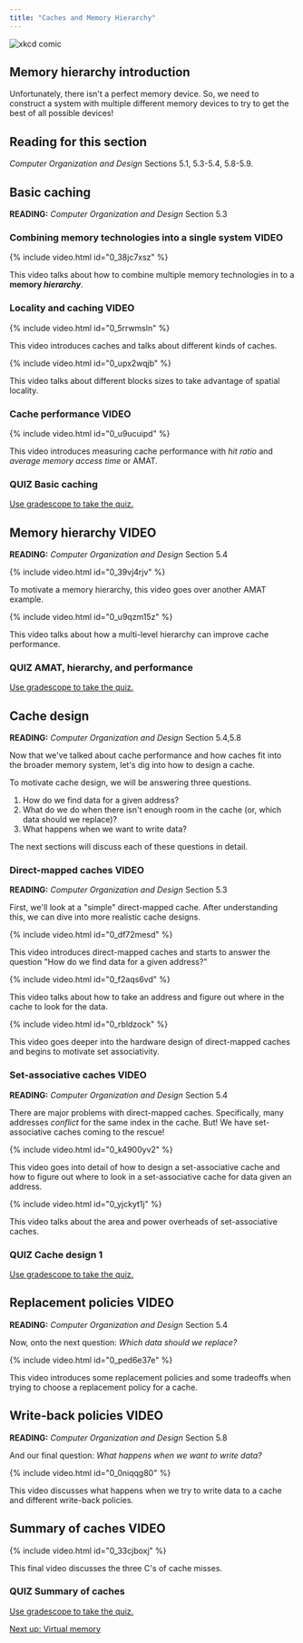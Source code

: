 ```yaml
---
title: "Caches and Memory Hierarchy"
---
```


![xkcd comic](https://imgs.xkcd.com/comics/bun.png)

## Memory hierarchy introduction

Unfortunately, there isn't a perfect memory device.
So, we need to construct a system with multiple different memory devices to try to get the best of all possible devices!

## Reading for this section

*Computer Organization and Design* Sections 5.1, 5.3-5.4, 5.8-5.9.

## Basic caching

**READING:** *Computer Organization and Design* Section 5.3

### Combining memory technologies into a single system **VIDEO**

{% include video.html id="0_38jc7xsz" %}

This video talks about how to combine multiple memory technologies in to a **memory *hierarchy***.

### Locality and caching **VIDEO**

{% include video.html id="0_5rrwmsln" %}

This video introduces caches and talks about different kinds of caches.

{% include video.html id="0_upx2wqjb" %}

This video talks about different blocks sizes to take advantage of spatial locality.

### Cache performance **VIDEO**

{% include video.html id="0_u9ucuipd" %}

This video introduces measuring cache performance with *hit ratio* and *average memory access time* or AMAT.

### **QUIZ** Basic caching

[Use gradescope to take the quiz.](https://www.gradescope.com/courses/105214/assignments/)

## Memory hierarchy **VIDEO**

**READING:** *Computer Organization and Design* Section 5.4

{% include video.html id="0_39vj4rjv" %}

To motivate a memory hierarchy, this video goes over another AMAT example.

{% include video.html id="0_u9qzm15z" %}

This video talks about how a multi-level hierarchy can improve cache performance.

### **QUIZ** AMAT, hierarchy, and performance

[Use gradescope to take the quiz.](https://www.gradescope.com/courses/105214/assignments/506877)

## Cache design

**READING:** *Computer Organization and Design* Section 5.4,5.8

Now that we've talked about cache performance and how caches fit into the broader memory system, let's dig into how to design a cache.

To motivate cache design, we will be answering three questions.

1. How do we find data for a given address?
2. What do we do when there isn't enough room in the cache (or, which data should we replace)?
3. What happens when we want to write data?

The next sections will discuss each of these questions in detail.

### Direct-mapped caches **VIDEO**

**READING:** *Computer Organization and Design* Section 5.3

First, we'll look at a "simple" direct-mapped cache.
After understanding this, we can dive into more realistic cache designs.

{% include video.html id="0_df72mesd" %}

This video introduces direct-mapped caches and starts to answer the question "How do we find data for a given address?"

{% include video.html id="0_f2aqs6vd" %}

This video talks about how to take an address and figure out where in the cache to look for the data.

{% include video.html id="0_rbldzock" %}

This video goes deeper into the hardware design of direct-mapped caches and begins to motivate set associativity.

### Set-associative caches **VIDEO**

**READING:** *Computer Organization and Design* Section 5.4

There are major problems with direct-mapped caches.
Specifically, many addresses *conflict* for the same index in the cache.
But! We have set-associative caches coming to the rescue!

{% include video.html id="0_k4900yv2" %}

This video goes into detail of how to design a set-associative cache and how to figure out where to look in a set-associative cache for data given an address.

{% include video.html id="0_yjckyt1j" %}

This video talks about the area and power overheads of set-associative caches.

### **QUIZ** Cache design 1

[Use gradescope to take the quiz.](https://www.gradescope.com/courses/105214/assignments/507143)

## Replacement policies **VIDEO**

**READING:** *Computer Organization and Design* Section 5.4

Now, onto the next question: *Which data should we replace?*

{% include video.html id="0_ped6e37e" %}

This video introduces some replacement policies and some tradeoffs when trying to choose a replacement policy for a cache.

## Write-back policies **VIDEO**

**READING:** *Computer Organization and Design* Section 5.8

And our final question: *What happens when we want to write data?*

{% include video.html id="0_0niqqg80" %}

This video discusses what happens when we try to write data to a cache and different write-back policies.

## Summary of caches **VIDEO**

{% include video.html id="0_33cjboxj" %}

This final video discusses the three C's of cache misses.

### **QUIZ** Summary of caches

[Use gradescope to take the quiz.](https://www.gradescope.com/courses/105214/assignments/507169/)

[Next up: Virtual memory](./virtual.md)
